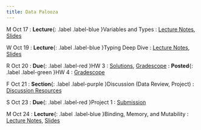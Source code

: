```yaml
---
title: Data Palooza
---
```


M Oct 17
: **Lecture**{: .label .label-blue }Variables and Types
  : [Lecture Notes]({{site.baseurl}}/lectures/07), [Slides](https://docs.google.com/presentation/d/18FaEpHZgssxTS-TNSs-VJDghLS1v5X1N/)

W Oct 19
: **Lecture**{: .label .label-blue }Typing Deep Dive
  : [Lecture Notes]({{site.baseurl}}/lectures/08), [Slides](https://docs.google.com/presentation/d/18FaEpHZgssxTS-TNSs-VJDghLS1v5X1N/)

R Oct 20
: **Due**{: .label .label-red }HW 3
  : [Solutions](https://drive.google.com/file/d/13fFDhIvUi_2pSa5ogKygt7DFdohiOfon/view?usp=sharing), [Gradescope](https://www.gradescope.com/courses/444425/assignments/2347950)
: **Posted**{: .label .label-green }HW 4
  : [Gradescope](https://www.gradescope.com/courses/444425/assignments/2368706)

F Oct 21
: **Section**{: .label .label-purple }Discussion (Data Review, Project)
  : [Discussion Resources](https://drive.google.com/drive/folders/1TBOqhuq2-JFEcW0KNkbnC6UXtpGUsATe)

S Oct 23
: **Due**{: .label .label-red }Project 1
  : [Submission](https://www.gradescope.com/courses/444425/assignments/2345373)

M Oct 24
: **Lecture**{: .label .label-blue }Binding, Memory, and Mutability
  : [Lecture Notes]({{site.baseurl}}/lectures/09), [Slides](https://docs.google.com/presentation/d/18FaEpHZgssxTS-TNSs-VJDghLS1v5X1N/)
